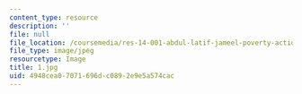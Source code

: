 ```yaml
---
content_type: resource
description: ''
file: null
file_location: /coursemedia/res-14-001-abdul-latif-jameel-poverty-action-lab-executive-training-evaluating-social-programs-2009-spring-2009/4948cea07071696dc0892e9e5a574cac_1.jpg
file_type: image/jpeg
resourcetype: Image
title: 1.jpg
uid: 4948cea0-7071-696d-c089-2e9e5a574cac
---
```

